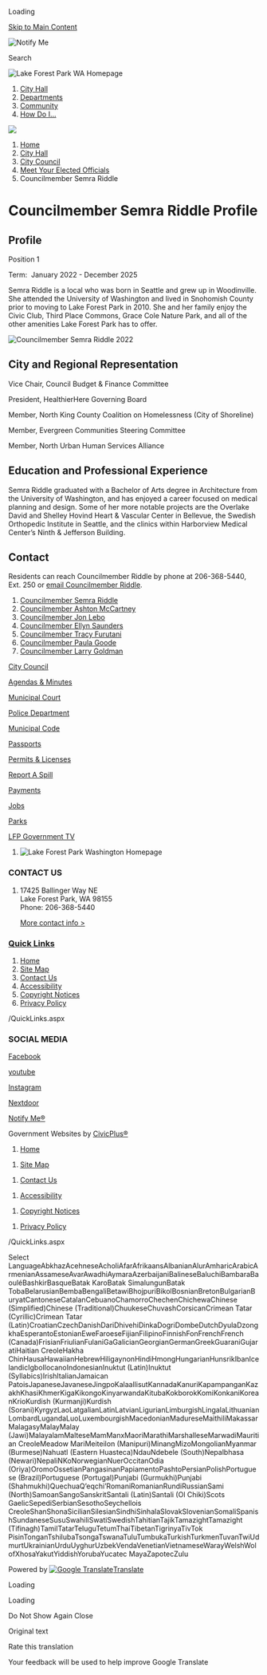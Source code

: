 Loading

[Skip to Main Content](https://www.cityoflfp.gov/444/Councilmember-Semra-Riddle/)

![Notify Me](https://www.cityoflfp.gov/ImageRepository/Document?documentID=11311)

Search

![Lake Forest Park WA Homepage](https://www.cityoflfp.gov/ImageRepository/Document?documentID=11068)

1. [City Hall](https://www.cityoflfp.gov/27/City-Hall)
2. [Departments](https://www.cityoflfp.gov/8/Departments)
3. [Community](https://www.cityoflfp.gov/31/Community)
4. [How Do I...](https://www.cityoflfp.gov/9/How-Do-I)

<!--THE END-->

![](https://www.cityoflfp.gov/ImageRepository/Document?documentID=11071)

1. [Home](https://www.cityoflfp.gov)
2. [City Hall](https://www.cityoflfp.gov/27/City-Hall)
3. [City Council](https://www.cityoflfp.gov/102/City-Council)
4. [Meet Your Elected Officials](https://www.cityoflfp.gov/348/Meet-Your-Elected-Officials)
5. Councilmember Semra Riddle

# Councilmember Semra Riddle Profile

## Profile

Position 1

Term:  January 2022 - December 2025

Semra Riddle is a local who was born in Seattle and grew up in Woodinville. She attended the University of Washington and lived in Snohomish County prior to moving to Lake Forest Park in 2010. She and her family enjoy the Civic Club, Third Place Commons, Grace Cole Nature Park, and all of the other amenities Lake Forest Park has to offer.

![Councilmember Semra Riddle 2022](https://www.cityoflfp.gov/ImageRepository/Document?documentID=9200 "Councilmember Semra Riddle 2022")

## City and Regional Representation

Vice Chair, Council Budget &amp; Finance Committee

President, HealthierHere Governing Board

Member, North King County Coalition on Homelessness (City of Shoreline)

Member, Evergreen Communities Steering Committee

Member, North Urban Human Services Alliance

## Education and Professional Experience

Semra Riddle graduated with a Bachelor of Arts degree in Architecture from the University of Washington, and has enjoyed a career focused on medical planning and design. Some of her more notable projects are the Overlake David and Shelley Hovind Heart &amp; Vascular Center in Bellevue, the Swedish Orthopedic Institute in Seattle, and the clinics within Harborview Medical Center’s Ninth &amp; Jefferson Building.

## Contact

Residents can reach Councilmember Riddle by phone at 206-368-5440, Ext. 250 or [email Councilmember Riddle](mailto:sriddle@cityoflfp.gov).

1. [Councilmember Semra Riddle](https://www.cityoflfp.gov/444/Councilmember-Semra-Riddle)
2. [Councilmember Ashton McCartney](https://www.cityoflfp.gov/708/Councilmember-Ashton-McCartney)
3. [Councilmember Jon Lebo](https://www.cityoflfp.gov/455/Councilmember-Jon-Lebo)
4. [Councilmember Ellyn Saunders](https://www.cityoflfp.gov/456/Councilmember-Ellyn-Saunders)
5. [Councilmember Tracy Furutani](https://www.cityoflfp.gov/445/Councilmember-Tracy-Furutani)
6. [Councilmember Paula Goode](https://www.cityoflfp.gov/459/Councilmember-Paula-Goode)
7. [Councilmember Larry Goldman](https://www.cityoflfp.gov/461/Councilmember-Larry-Goldman)

[City Council](https://www.cityoflfp.gov/102/City-Council)

[Agendas &amp; Minutes](https://lakeforestpark-wa.municodemeetings.com)

[Municipal Court](https://www.cityoflfp.gov/147/Municipal-Court)

[Police Department](https://www.cityoflfp.gov/167/Police-Department)

[Municipal Code](https://www.codepublishing.com/wa/lakeforestpark)

[Passports](https://www.cityoflfp.gov/124)

[Permits &amp; Licenses](https://www.cityoflfp.gov/165/Permit-Center)

[Report A Spill](https://www.cityoflfp.gov/418/Report-a-Spill)

[Payments](https://www.cityoflfp.gov/533/Pay)

[Jobs](https://www.governmentjobs.com/careers/cityoflakeforestpark)

[Parks](https://www.cityoflfp.gov/213/Parks)

[LFP Government TV](https://www.cityoflfp.gov/660/LFP-Government-TV)

<!--THE END-->

1. ![Lake Forest Park Washington Homepage](https://www.cityoflfp.gov/ImageRepository/Document?documentId=11092)

### CONTACT US

1. 17425 Ballinger Way NE  
   Lake Forest Park, WA 98155  
   Phone: 206-368-5440
   
   [More contact info &gt;](https://www.cityoflfp.gov/Directory.aspx)

### [Quick Links](https://www.cityoflfp.gov/QuickLinks.aspx?CID=27)

1. [Home](https://www.cityoflfp.gov)
2. [Site Map](https://www.cityoflfp.gov/sitemap.aspx)
3. [Contact Us](https://www.cityoflfp.gov/directory.aspx)
4. [Accessibility](https://www.cityoflfp.gov/accessibility)
5. [Copyright Notices](https://www.cityoflfp.gov/site/copyright)
6. [Privacy Policy](https://www.cityoflfp.gov/575)

/QuickLinks.aspx

### SOCIAL MEDIA

[Facebook](https://www.cityoflfp.gov/facebook)

[youtube](https://www.cityoflfp.gov/youtube)

[Instagram](https://www.cityoflfp.gov/instagram)

[Nextdoor](https://www.cityoflfp.gov/nextdoor)

[Notify Me®](https://www.cityoflfp.gov/list.aspx)

Government Websites by [CivicPlus®](https://connect.civicplus.com/referral)

1. [Home](https://www.cityoflfp.gov)

<!--THE END-->

1. [Site Map](https://www.cityoflfp.gov/sitemap.aspx)

<!--THE END-->

1. [Contact Us](https://www.cityoflfp.gov/directory.aspx)

<!--THE END-->

1. [Accessibility](https://www.cityoflfp.gov/accessibility)

<!--THE END-->

1. [Copyright Notices](https://www.cityoflfp.gov/site/copyright)

<!--THE END-->

1. [Privacy Policy](https://www.cityoflfp.gov/575)

/QuickLinks.aspx

Select LanguageAbkhazAcehneseAcholiAfarAfrikaansAlbanianAlurAmharicArabicArmenianAssameseAvarAwadhiAymaraAzerbaijaniBalineseBaluchiBambaraBaouléBashkirBasqueBatak KaroBatak SimalungunBatak TobaBelarusianBembaBengaliBetawiBhojpuriBikolBosnianBretonBulgarianBuryatCantoneseCatalanCebuanoChamorroChechenChichewaChinese (Simplified)Chinese (Traditional)ChuukeseChuvashCorsicanCrimean Tatar (Cyrillic)Crimean Tatar (Latin)CroatianCzechDanishDariDhivehiDinkaDogriDombeDutchDyulaDzongkhaEsperantoEstonianEweFaroeseFijianFilipinoFinnishFonFrenchFrench (Canada)FrisianFriulianFulaniGaGalicianGeorgianGermanGreekGuaraniGujaratiHaitian CreoleHakha ChinHausaHawaiianHebrewHiligaynonHindiHmongHungarianHunsrikIbanIcelandicIgboIlocanoIndonesianInuktut (Latin)Inuktut (Syllabics)IrishItalianJamaican PatoisJapaneseJavaneseJingpoKalaallisutKannadaKanuriKapampanganKazakhKhasiKhmerKigaKikongoKinyarwandaKitubaKokborokKomiKonkaniKoreanKrioKurdish (Kurmanji)Kurdish (Sorani)KyrgyzLaoLatgalianLatinLatvianLigurianLimburgishLingalaLithuanianLombardLugandaLuoLuxembourgishMacedonianMadureseMaithiliMakassarMalagasyMalayMalay (Jawi)MalayalamMalteseMamManxMaoriMarathiMarshalleseMarwadiMauritian CreoleMeadow MariMeiteilon (Manipuri)MinangMizoMongolianMyanmar (Burmese)Nahuatl (Eastern Huasteca)NdauNdebele (South)Nepalbhasa (Newari)NepaliNKoNorwegianNuerOccitanOdia (Oriya)OromoOssetianPangasinanPapiamentoPashtoPersianPolishPortuguese (Brazil)Portuguese (Portugal)Punjabi (Gurmukhi)Punjabi (Shahmukhi)QuechuaQʼeqchiʼRomaniRomanianRundiRussianSami (North)SamoanSangoSanskritSantali (Latin)Santali (Ol Chiki)Scots GaelicSepediSerbianSesothoSeychellois CreoleShanShonaSicilianSilesianSindhiSinhalaSlovakSlovenianSomaliSpanishSundaneseSusuSwahiliSwatiSwedishTahitianTajikTamazightTamazight (Tifinagh)TamilTatarTeluguTetumThaiTibetanTigrinyaTivTok PisinTonganTshilubaTsongaTswanaTuluTumbukaTurkishTurkmenTuvanTwiUdmurtUkrainianUrduUyghurUzbekVendaVenetianVietnameseWarayWelshWolofXhosaYakutYiddishYorubaYucatec MayaZapotecZulu

Powered by [![Google Translate](https://www.gstatic.com/images/branding/googlelogo/1x/googlelogo_color_42x16dp.png)Translate](https://translate.google.com)

Loading

Loading

Do Not Show Again Close

Original text

Rate this translation

Your feedback will be used to help improve Google Translate